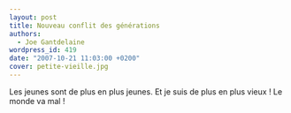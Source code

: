 ```yaml
---
layout: post
title: Nouveau conflit des générations
authors:
  - Joe Gantdelaine
wordpress_id: 419
date: "2007-10-21 11:03:00 +0200"
cover: petite-vieille.jpg
---
```


Les jeunes sont de plus en plus jeunes. Et je suis de plus en plus vieux ! Le
monde va mal !
